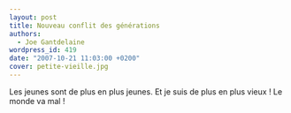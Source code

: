 ```yaml
---
layout: post
title: Nouveau conflit des générations
authors:
  - Joe Gantdelaine
wordpress_id: 419
date: "2007-10-21 11:03:00 +0200"
cover: petite-vieille.jpg
---
```


Les jeunes sont de plus en plus jeunes. Et je suis de plus en plus vieux ! Le
monde va mal !
